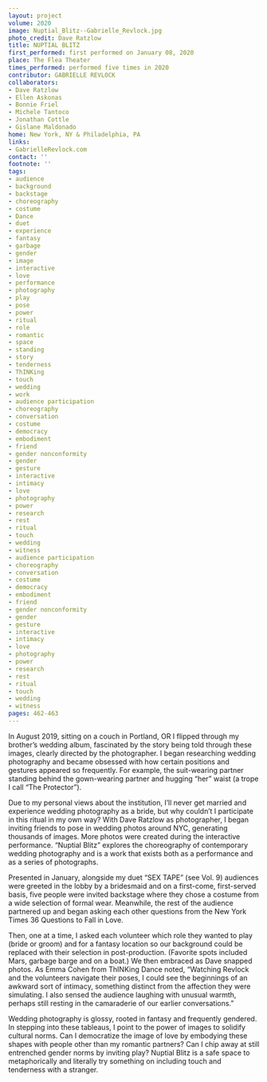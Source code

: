 ```yaml
---
layout: project
volume: 2020
image: Nuptial_Blitz--Gabrielle_Revlock.jpg
photo_credit: Dave Ratzlow
title: NUPTIAL BLITZ
first_performed: first performed on January 08, 2020
place: The Flea Theater
times_performed: performed five times in 2020
contributor: GABRIELLE REVLOCK
collaborators:
- Dave Ratzlow
- Ellen Askonas
- Bonnie Friel
- Michele Tantoco
- Jonathan Cottle
- Gislane Maldonado
home: New York, NY & Philadelphia, PA
links:
- GabrielleRevlock.com
contact: ''
footnote: ''
tags:
- audience
- background
- backstage
- choreography
- costume
- Dance
- duet
- experience
- fantasy
- garbage
- gender
- image
- interactive
- love
- performance
- photography
- play
- pose
- power
- ritual
- role
- romantic
- space
- standing
- story
- tenderness
- ThINKing
- touch
- wedding
- work
- audience participation
- choreography
- conversation
- costume
- democracy
- embodiment
- friend
- gender nonconformity
- gender
- gesture
- interactive
- intimacy
- love
- photography
- power
- research
- rest
- ritual
- touch
- wedding
- witness
- audience participation
- choreography
- conversation
- costume
- democracy
- embodiment
- friend
- gender nonconformity
- gender
- gesture
- interactive
- intimacy
- love
- photography
- power
- research
- rest
- ritual
- touch
- wedding
- witness
pages: 462-463
---
```


In August 2019, sitting on a couch in Portland, OR I flipped through my brother’s wedding album, fascinated by the story being told through these images, clearly directed by the photographer. I began researching wedding photography and became obsessed with how certain positions and gestures appeared so frequently. For example, the suit-wearing partner standing behind the gown-wearing partner and hugging “her” waist  (a trope I call “The Protector”). 

Due to my personal views about the institution, I’ll never get married and experience wedding photography as a bride, but why couldn’t I participate in this ritual in my own way? With Dave Ratzlow as photographer, I began inviting friends to pose in wedding photos around NYC, generating thousands of images. More photos were created during the interactive performance. “Nuptial Blitz” explores the choreography of contemporary wedding photography and is a work that exists both as a performance and as a series of photographs.

Presented in January, alongside my duet “SEX TAPE” (see Vol. 9) audiences were greeted in the lobby by a bridesmaid and on a first-come, first-served basis, five people were invited backstage where they chose a costume from a wide selection of formal wear. Meanwhile, the rest of the audience partnered up and began asking each other questions from the New York Times 36 Questions to Fall in Love. 

Then, one at a time, I asked each volunteer which role they wanted to play (bride or groom) and for a fantasy location so our background could be replaced with their selection in post-production. (Favorite spots included Mars, garbage barge and on a boat.) We then embraced as Dave snapped photos. As Emma Cohen from ThINKing Dance noted, “Watching Revlock and the volunteers navigate their poses, I could see the beginnings of an awkward sort of intimacy, something distinct from the affection they were simulating. I also sensed the audience laughing with unusual warmth, perhaps still resting in the camaraderie of our earlier conversations.”

Wedding photography is glossy, rooted in fantasy and frequently gendered. In stepping into these tableaus, I point to the power of images to solidify cultural norms. Can I democratize the image of love by embodying these shapes with people other than my romantic partners? Can I chip away at still entrenched gender norms by inviting play? Nuptial Blitz is a safe space to metaphorically and literally try something on including touch and tenderness with a stranger.